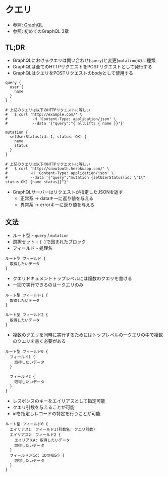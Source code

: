 # クエリ
- 参照: [GraphQL](https://graphql.org/)
- 参照: 初めてのGraphQL 3章

## TL;DR
- GraphQLにおけるクエリは問い合わせ(`query`)と変更(`mutation`)の二種類
- GraphQLは全てのHTTPリクエストをPOSTリクエストとして発行する
- GraphQLはクエリをPOSTリクエストのbodyとして使用する

```
query {
  user {
    name
  }
}

# 上記のクエリは以下のHTTPリクエストに等しい
#   $ curl 'http://example.com/' \
#           -H 'Content-Type: application/json' \
#           --data '{"query":"{ allLifts { name }}"}'

mutation {
  setUserStatus(id: 1, status: OK) {
    name
    status
  }
}

# 上記のクエリは以下のHTTPリクエストに等しい
#   $ curl 'http://snowtooth.herokuapp.com/' \
#          -H 'Content-Type: application/json' \
#          --data '{"query":"mutation {setUserStatus(id: \"1\" status:OK) {name status}}"}'
```

- GraphQLサーバーはリクエストが指定したJSONを返す
  - 正常系 -> dataキーに返り値を与える
  - 異常系 -> errorキーに返り値を与える

## 文法
- ルート型 - `query` / `mutation`
- 選択セット - `{ }`で囲まれたブロック
- フィールド - 処理名

```
ルート型 フィールド {
  取得したいデータ
}
```

- クエリドキュメントトップレベルには複数のクエリを書ける
- 一回で実行できるのは一クエリのみ

```
ルート型 フィールド1 {
  取得したいデータ
}

ルート型 フィールド2 {
  取得したいデータ
}
```

- 複数のクエリを同時に実行するためにはトップレベルの一クエリの中で複数のクエリを書く必要がある

```
ルート型 フィールド0 {
  フィールド1 {
    取得したいデータ
  }

  フィールド2 {
    取得したいデータ
  }
}
```

- レスポンスのキーをエイリアスとして指定可能
- クエリ引数を与えることが可能
- idを指定しレコードの特定を行うことが可能
```
ルート型 フィールド0 {
  エイリアス1: フィールド1(引数名: クエリ引数)
  エイリアス2: フィールド2 {
    エイリアスA: 取得したいデータ
    取得したいデータ
  }
  フィールド3(id: IDの指定) {
    取得したいデータ
  }
}
```
